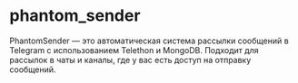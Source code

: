 # phantom_sender
PhantomSender — это автоматическая система рассылки сообщений в Telegram с использованием Telethon и MongoDB. Подходит для рассылок в чаты и каналы, где у вас есть доступ на отправку сообщений. 

